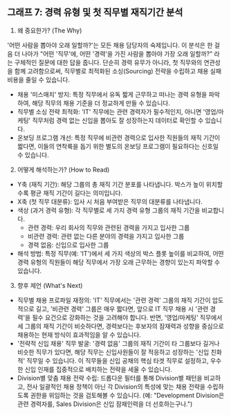 ## 그래프 7: 경력 유형 및 첫 직무별 재직기간 분석

1. 왜 중요한가? (The Why)

'어떤 사람을 뽑아야 오래 일할까?'는 모든 채용 담당자의 숙제입니다. 이 분석은 한 걸음 더 나아가 "어떤 '직무'에, 어떤 '경력'을 가진 사람을 뽑아야 가장 오래 일할까?" 라는 구체적인 질문에 대한 답을 줍니다. 단순히 경력 유무가 아니라, 첫 직무와의 연관성을 함께 고려함으로써, 직무별로 최적화된 소싱(Sourcing) 전략을 수립하고 채용 실패 비용을 줄일 수 있습니다.

- 채용 '미스매치' 방지: 특정 직무에서 유독 짧게 근무하고 떠나는 경력 유형을 파악하여, 해당 직무의 채용 기준을 더 정교하게 만들 수 있습니다.
- 직무별 소싱 전략 최적화: 'IT' 직무에는 관련 경력자가 필수적인지, 아니면 '영업/마케팅' 직무처럼 경력 없는 신입을 뽑아도 잘 성장하는지 데이터로 확인할 수 있습니다.
- 온보딩 프로그램 개선: 특정 직무에 비관련 경력으로 입사한 직원들의 재직 기간이 짧다면, 이들의 연착륙을 돕기 위한 별도의 온보딩 프로그램이 필요하다는 신호일 수 있습니다.

2. 어떻게 해석하는가? (How to Read)

- Y축 (재직 기간): 해당 그룹의 총 재직 기간 분포를 나타냅니다. 박스가 높이 위치할수록 평균 재직 기간이 길다는 의미입니다.
- X축 (첫 직무 대분류): 입사 시 처음 부여받은 직무의 대분류를 나타냅니다.
- 색상 (과거 경력 유형): 각 직무별로 세 가지 경력 유형 그룹의 재직 기간을 비교합니다.
    - 관련 경력: 우리 회사의 직무와 관련된 경력을 가지고 입사한 그룹
    - 비관련 경력: 관련 없는 다른 분야의 경력을 가지고 입사한 그룹
    - 경력 없음: 신입으로 입사한 그룹
- 해석 방법: 특정 직무(예: 'IT')에서 세 가지 색상의 박스 플롯 높이를 비교하여, 어떤 경력 유형의 직원들이 해당 직무에서 가장 오래 근무하는 경향이 있는지 파악할 수 있습니다.

3. 향후 제언 (What's Next)

- 직무별 채용 프로파일 재정의: 'IT' 직무에서는 '관련 경력' 그룹의 재직 기간이 압도적으로 길고, '비관련 경력' 그룹은 매우 짧다면, 앞으로 IT 직무 채용 시 '관련 경력'을 필수 요건으로 강화하는 것을 고려해야 합니다. 반면, '영업/마케팅' 직무에서 세 그룹의 재직 기간이 비슷하다면, 경력보다는 후보자의 잠재력과 성향을 중심으로 채용하는 현재 방식이 효과적임을 알 수 있습니다.
- '전략적 신입 채용' 직무 발굴: '경력 없음' 그룹의 재직 기간이 타 그룹보다 길거나 비슷한 직무가 있다면, 해당 직무는 신입사원들이 잘 적응하고 성장하는 '신입 친화적' 직무일 수 있습니다. 이 직무들을 신입 공채의 핵심 타겟 직무로 설정하고, 우수한 신입 인재를 집중적으로 배치하는 전략을 세울 수 있습니다.
- Division별 맞춤 채용 전략 수립: 드롭다운 필터를 통해 Division별 패턴을 비교하고, 전사 일괄적인 채용 정책이 아닌 각 Division의 특성에 맞는 채용 전략을 수립하도록 권한을 위임하는 것을 검토해볼 수 있습니다. (예: "Development Division은 관련 경력자를, Sales Division은 신입 잠재인력을 더 선호하는구나.")